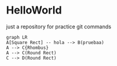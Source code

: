 # HelloWorld
just a repository for practice git commands

```mermaid
graph LR
A[Square Rect] -- hola --> B(pruebaa)
A --> C{Rhombus}
A --> C(Round Rect)
C --> D(Round Rect)

